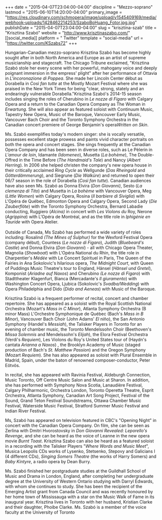 +++
date = "2015-04-07T23:04:00-04:00"
discipline = "Mezzo-soprano"
lastmod = "2015-06-10T14:20:00-04:00"
primary_image = "https://res.cloudinary.com/schmopera/image/upload/v1545409169/media/webhook-uploads/1428462214253/SzaboBoHuang_Fotor.jpg.jpg"
publishDate = "2015-04-07T23:04:00-04:00"
slug = "krisztina-szab"
title = "Krisztina Szabó"
website = "http://www.krisztinaszabo.com/"
[[social_media]]
platform = " Twitter"
template = "social-media"
url = "https://twitter.com/KSzabs72"
+++

<p>
	Hungarian-Canadian mezzo-soprano Krisztina Szabó has become highly sought after in both North America and Europe as an artist of supreme musicianship and stagecraft. The Chicago Tribune exclaimed, "Krisztina Szabó stole her every scene with her powerful, mahogany voice and deeply poignant immersion in the empress' plight" after her performance of Ottavia in <em>L'incoronazione di Poppea</em>. She made her Lincoln Center début as Dorabella in <em>Così fan tutte</em> at the Mostly Mozart Festival where she was praised in the New York Times for being "clear, strong, stately and an endearingly vulnerable Dorabella."Krisztina Szabó's 2014-15 season includes singing the roles of Cherubino in <em>Le nozze di Figaro</em> with Calgary Opera and a return to the Canadian Opera Company as The Woman in <em>Erwartung. </em>She will also appear as featured soloist with Continuum Music, Tapestry New Opera, Music of the Baroque, Vancouver Early Music, Vancouver Bach Choir and the Toronto Symphony Orchestra in the Canadian concert premiere of George Benjamin's opera<em>Written on Skin</em>.
</p>
<p>
	Ms. Szabó exemplifies today's modern singer: she is vocally versatile, possesses excellent stage prowess and paints vivid character portraits on both the opera and concert stages. She sings frequently at the Canadian Opera Company and has been seen in diverse roles, such as Le Pèlerin in <em>L'amour de loin</em>, Idamante <em>(Idomeneo</em>), Musetta (<em>La bohème</em>), The Double-Offred in the Time Before (<em>The Handmaid's Tale</em>) and Nancy (<em>Albert Herring</em>). In 2006 she helped christen the company's new opera house in their critically acclaimed <em>Ring Cycle</em> as Wellgunde (<em>Das Rheingold</em> and <em>Götterdämmerung</em>), and Siegrune (<em>Die Walküre</em>) and returned to open their 06/7 season in the role of Dorabella (<em>Così fan tutte</em>). Canadian audiences have also seen Ms. Szabó as Donna Elvira (<em>Don Giovanni)</em>, Sesto (<em>La clemenza di Tito</em>) and Musetta in <em>La bohème</em> with Vancouver Opera, Meg (<em>Little Women</em>) with Calgary Opera, Rosina (<em>Il barbiere di Siviglia</em>) with L'Opéra de Québec, Edmonton Opera and Calgary Opera, Second Lady (<em>Die Zauberflöte</em>) with the Toronto Symphony Orchestra, Bernard Labadie conducting, Ruggiero (<em>Alcina) </em>in concert with <em>Les Violons du </em>Roy, Nerone (<em>Agrippina</em>) with L'Opéra de Montréal, and as the title role in <em>Iphigénie en Tauride</em> with Opera Atelier.<br>
	 <br>
	Outside of Canada, Ms Szabó has performed a wide variety of roles including: Rosalind <em>(The Mines of Sulphur)</em> for the Wexford Festival Opera (company début), Countess (<em>Le nozze di Figaro</em>), Judith (<em>Bluebeard's Castle</em>) and Donna Elvira (<em>Don Giovanni</em>) - all with Chicago Opera Theater, Magnolia (<em>Showboat</em>) with L'Opéra National du Rhin, the title role in Charpentier's <em>Médée</em> with Le Concert Spirituel in Paris, The Queen of the Fairies in Ana Sokolovic's hilarious opera, <em>The Midnight Court</em>, with Queen of Puddings Music Theatre's tour to England, Hänsel (<em>Hänsel und Gretel</em>), Komponist (<em>Ariadne auf Naxos</em>) and Cherubino <em>(Le nozze di Figaro</em>) with Stadttheater Klagenfurt, Bianca (Mercadante's <em>Il giuramento</em>) with Washington Concert Opera, Ljubica (Sokolovic's <em>Svadba/Wedding</em>) with Opera Philadelphia and Dido (<em>Dido and Aeneas</em>) with Music of the Baroque.
</p>
<p>
	Krisztina Szabó is a frequent performer of recital, concert and chamber repertoire. She has appeared as a soloist with the Royal Scottish National Orchestra (Mozart's <em>Mass in C Minor</em>), Atlanta Symphony Orchestra (B minor Mass) L'Orchestre Symphonique de Québec (Bach's <em>Mass in B Minor</em>), Vancouver Bach Choir (John Adams' <em>El </em>niño), the San Antonio Symphony (Handel's <em>Messiah</em>), the Talisker Players in Toronto for an evening of chamber music, the Toronto Mendelssohn Choir (Beethoven's <em>Missa Solemnis</em> and Mendelssohn's <em>Elijah</em>), the Elora Festival Orchestra (Verdi's <em>Requiem</em>), Les Violons du Roy's United States tour of (Haydn's cantata <em>Arianna a Naxos</em>) , the Brooklyn Academy of Music (staged production of Bach's <em>St. Matthew Passion</em>) and the Oregon Symphony (Mozart <em>Requiem</em>). She has also appeared as soloist with Plural Ensemble in Madrid, Spain, under the baton of renowned composer-conductor, Peter Eötvös.
</p>
<p>
	In recital, she has appeared with Ravinia Festival, Aldeburgh Connection, Music Toronto, Off Centre Music Salon and Music at Sharon. In addition, she has performed with Symphony Nova Scotia, Lanaudière Festival, Calgary Philharmonic, Orchestra London, Toronto Operetta Theatre, Esprit Orchestra, Atlanta Symphony, Canadian Art Song Project, Festival of the Sound, Grand Teton Festival Soundstreams, Ottawa Chamber Music Festival, Waterside Music Festival, Stratford Summer Music Festival and Indian River Festival.
</p>
<p>
	Ms, Szabó has appeared on television featured in CBC's "Opening Night" in concert with the Canadian Opera Company. On film, she can be seen as Zerlina with Dmitri Hvorostovsky in <em>Don Giovanni Revealed: Leporello's Revenge</em>, and she can be heard as the voice of Leanne in the new opera movie <em>Burnt Toast</em>. Krisztina Szabo can also be heard as a featured soloist in a recording with the Talisker Players "<em>Where Words and Music Meet</em>", Musica Leopolis CDs works of Lysenko, Stetsenko, Stepovy and Galicians I (4 different CDs), <em>Singing Somers Theatre</em> (the works of Harry Somers) and<em> Baby Kintyre</em>, a radio opera by Dean Burry.
</p>
<p>
	Ms. Szabó finished her postgraduate studies at the Guildhall School of Music and Drama in London, England, after completing her undergraduate degree at the University of Western Ontario studying with Darryl Edwards, with whom she continues to study. She has been the recipient of the Emerging Artist grant from Canada Council and was recently honoured by her home town of Mississauga with a star on the Music Walk of Fame in its inaugural year. Krisztina lives in Toronto with her husband, Kristian Clarke and their daughter, Phoibe Clarke. Ms. Szabó is a member of the voice faculty at the University of Toronto
</p>

